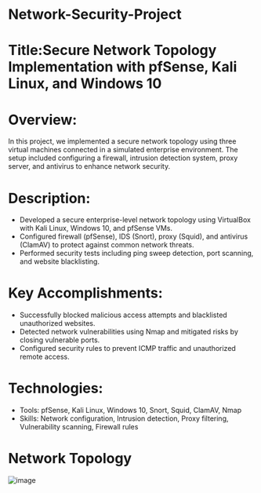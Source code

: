 # Network-Security-Project
# Title:Secure Network Topology Implementation with pfSense, Kali Linux, and Windows 10
# Overview:
In this project, we implemented a secure network topology using three virtual machines connected in a simulated enterprise environment. 
The setup included configuring a firewall, intrusion detection system, proxy server, and antivirus to enhance network security.
# Description:
- Developed a secure enterprise-level network topology using VirtualBox with Kali Linux, Windows 10, and pfSense VMs.
- Configured firewall (pfSense), IDS (Snort), proxy (Squid), and antivirus (ClamAV) to protect against common network threats.
- Performed security tests including ping sweep detection, port scanning, and website blacklisting.
# Key Accomplishments:
- Successfully blocked malicious access attempts and blacklisted unauthorized websites.
- Detected network vulnerabilities using Nmap and mitigated risks by closing vulnerable ports.
- Configured security rules to prevent ICMP traffic and unauthorized remote access.
# Technologies:
- Tools: pfSense, Kali Linux, Windows 10, Snort, Squid, ClamAV, Nmap
- Skills: Network configuration, Intrusion detection, Proxy filtering, Vulnerability scanning, Firewall rules
# Network Topology
![image](https://github.com/user-attachments/assets/10f7b72a-8688-43c5-937d-9d1667a414ea)


